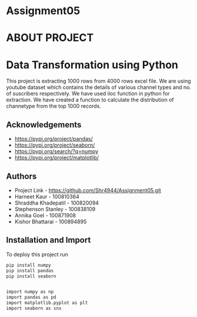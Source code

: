 # Assignment05

# ABOUT PROJECT
# Data Transformation using Python

This project is extracting 1000 rows from 4000 rows excel file. 
We are using youtube dataset which contains the details of various channel types and no. of suscribers respectively. 
We have used iloc function in python for extraction. 
We have created a function to calculate the distribution of channetype
from the top 1000 records.



## Acknowledgements

 - https://pypi.org/project/pandas/
 - https://pypi.org/project/seaborn/
 - https://pypi.org/search/?q=numpy
 - https://pypi.org/project/matplotlib/
 
## Authors

- Project Link - https://github.com/Shr4944/Assignment05.git
- Harneet Kaur - 100810364
- Shraddha Khadepatil - 100820094
- Stephenson Stanley - 100838109
- Annika Goel - 100871908
- Kishor Bhattarai - 100894895
## Installation and Import

To deploy this project run

```bash
pip install numpy
pip install pandas
pip install seaborn


import numpy as np
import pandas as pd
import matplotlib.pyplot as plt
import seaborn as sns
